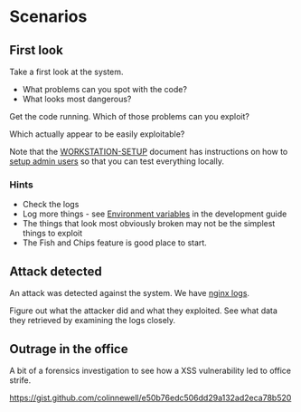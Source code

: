 # Scenarios

## First look

Take a first look at the system.

* What problems can you spot with the code?
* What looks most dangerous?

Get the code running.  Which of those problems can you exploit?

Which actually appear to be easily exploitable?

Note that the [WORKSTATION-SETUP](WORKSTATION-SETUP.md) document has
instructions on how to [setup admin users](WORKSTATION-SETUP.md#adding-an-admin-user)
so that you can test everything locally.

### Hints

* Check the logs
* Log more things - see [Environment variables](DEVELOPING.md#environment-variables)
  in the development guide
* The things that look most obviously broken may not be the simplest things to exploit
* The Fish and Chips feature is good place to start.

## Attack detected

An attack was detected against the system.  We have [nginx logs](https://gist.github.com/colinnewell/12f3f60bc966dd1af65ab262f2c89a2f).

Figure out what the attacker did and what they exploited.  See what data they
retrieved by examining the logs closely.

## Outrage in the office

A bit of a forensics investigation to see how a XSS vulnerability led
to office strife.

https://gist.github.com/colinnewell/e50b76edc506dd29a132ad2eca78b520
